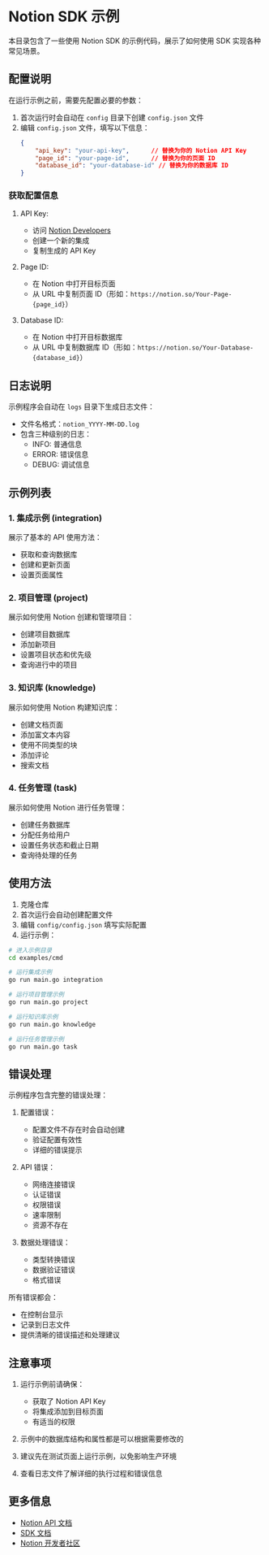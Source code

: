 # Notion SDK 示例

本目录包含了一些使用 Notion SDK 的示例代码，展示了如何使用 SDK 实现各种常见场景。

## 配置说明

在运行示例之前，需要先配置必要的参数：

1. 首次运行时会自动在 `config` 目录下创建 `config.json` 文件
2. 编辑 `config.json` 文件，填写以下信息：
   ```json
   {
       "api_key": "your-api-key",      // 替换为你的 Notion API Key
       "page_id": "your-page-id",      // 替换为你的页面 ID
       "database_id": "your-database-id" // 替换为你的数据库 ID
   }
   ```

### 获取配置信息

1. API Key:
   - 访问 [Notion Developers](https://developers.notion.com/)
   - 创建一个新的集成
   - 复制生成的 API Key

2. Page ID:
   - 在 Notion 中打开目标页面
   - 从 URL 中复制页面 ID（形如：`https://notion.so/Your-Page-{page_id}`）

3. Database ID:
   - 在 Notion 中打开目标数据库
   - 从 URL 中复制数据库 ID（形如：`https://notion.so/Your-Database-{database_id}`）

## 日志说明

示例程序会自动在 `logs` 目录下生成日志文件：
- 文件名格式：`notion_YYYY-MM-DD.log`
- 包含三种级别的日志：
  - INFO: 普通信息
  - ERROR: 错误信息
  - DEBUG: 调试信息

## 示例列表

### 1. 集成示例 (integration)
展示了基本的 API 使用方法：
- 获取和查询数据库
- 创建和更新页面
- 设置页面属性

### 2. 项目管理 (project)
展示如何使用 Notion 创建和管理项目：
- 创建项目数据库
- 添加新项目
- 设置项目状态和优先级
- 查询进行中的项目

### 3. 知识库 (knowledge)
展示如何使用 Notion 构建知识库：
- 创建文档页面
- 添加富文本内容
- 使用不同类型的块
- 添加评论
- 搜索文档

### 4. 任务管理 (task)
展示如何使用 Notion 进行任务管理：
- 创建任务数据库
- 分配任务给用户
- 设置任务状态和截止日期
- 查询待处理的任务

## 使用方法

1. 克隆仓库
2. 首次运行会自动创建配置文件
3. 编辑 `config/config.json` 填写实际配置
4. 运行示例：

```bash
# 进入示例目录
cd examples/cmd

# 运行集成示例
go run main.go integration

# 运行项目管理示例
go run main.go project

# 运行知识库示例
go run main.go knowledge

# 运行任务管理示例
go run main.go task
```

## 错误处理

示例程序包含完整的错误处理：
1. 配置错误：
   - 配置文件不存在时会自动创建
   - 验证配置有效性
   - 详细的错误提示

2. API 错误：
   - 网络连接错误
   - 认证错误
   - 权限错误
   - 速率限制
   - 资源不存在

3. 数据处理错误：
   - 类型转换错误
   - 数据验证错误
   - 格式错误

所有错误都会：
- 在控制台显示
- 记录到日志文件
- 提供清晰的错误描述和处理建议

## 注意事项

1. 运行示例前请确保：
   - 获取了 Notion API Key
   - 将集成添加到目标页面
   - 有适当的权限

2. 示例中的数据库结构和属性都是可以根据需要修改的

3. 建议先在测试页面上运行示例，以免影响生产环境

4. 查看日志文件了解详细的执行过程和错误信息

## 更多信息

- [Notion API 文档](https://developers.notion.com/)
- [SDK 文档](../docs/API.md)
- [Notion 开发者社区](https://developers.notion.com/community) 